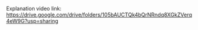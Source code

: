 Explanation video link: https://drive.google.com/drive/folders/105bAUCTQk4bQrNRndq8XGkZVerq4eW9G?usp=sharing
